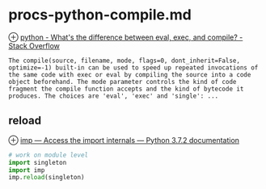 # procs-python-compile.md
⊕ [python - What's the difference between eval, exec, and compile? - Stack Overflow](https://stackoverflow.com/questions/2220699/whats-the-difference-between-eval-exec-and-compile)

    The compile(source, filename, mode, flags=0, dont_inherit=False, optimize=-1) built-in can be used to speed up repeated invocations of the same code with exec or eval by compiling the source into a code object beforehand. The mode parameter controls the kind of code fragment the compile function accepts and the kind of bytecode it produces. The choices are 'eval', 'exec' and 'single': ...

## reload
⊕ [imp — Access the import internals — Python 3.7.2 documentation](https://docs.python.org/3/library/imp.html#imp.reload)

```python
# work on module level
import singleton
import imp
imp.reload(singleton)
```

